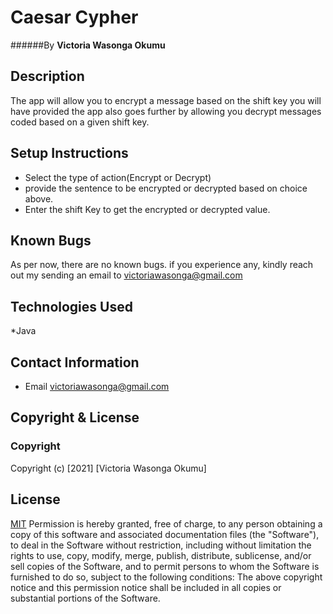 # Caesar Cypher
######By **Victoria Wasonga Okumu**
## Description
The app will allow you to encrypt  a message based on the shift key you will have provided the app also goes further by allowing you decrypt messages coded based on a given shift key.
## Setup Instructions
* Select the type of action(Encrypt or Decrypt)
* provide the sentence to be encrypted or decrypted based on choice above.
* Enter the shift Key to get the encrypted or decrypted value.
## Known Bugs
As per now, there are no known bugs. if you experience any, 
kindly reach out my sending an email to victoriawasonga@gmail.com
## Technologies Used
*Java

## Contact Information
- Email <victoriawasonga@gmail.com>
## Copyright  & License
### Copyright
Copyright (c) [2021] [Victoria Wasonga Okumu]

## License
[MIT](LICENSE)
Permission is hereby granted, free of charge, to any person obtaining a copy of this software and associated documentation files (the "Software"), to deal in the Software without restriction, including without limitation the rights to use, copy, modify, merge, publish, distribute, sublicense, and/or sell copies of the Software, and to permit persons to whom the Software is furnished to do so, subject to the following conditions:
The above copyright notice and this permission notice shall be included in all copies or substantial portions of the Software.